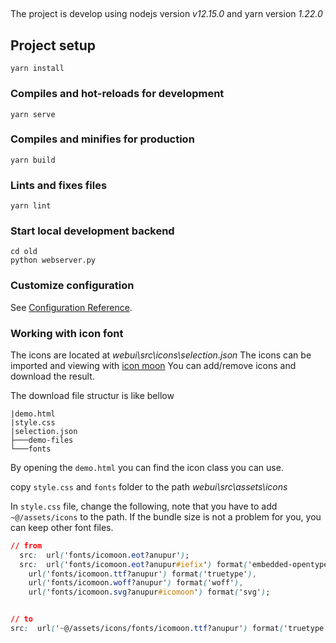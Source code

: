 ## 
The project is develop using nodejs version _v12.15.0_ and yarn version _1.22.0_

## Project setup
```
yarn install
```

### Compiles and hot-reloads for development
```
yarn serve
```

### Compiles and minifies for production
```
yarn build
```

### Lints and fixes files
```
yarn lint
```

### Start local development backend
```
cd old
python webserver.py
```

### Customize configuration
See [Configuration Reference](https://cli.vuejs.org/config/).


### Working with icon font
The icons are located at _webui\src\icons\selection.json_
The icons can be imported and viewing with [icon moon](https://icomoon.io/app/#/select)
You can add/remove icons and download the result.

The download file structur is like bellow
```
|demo.html
|style.css
|selection.json
├───demo-files
└───fonts
```

By opening the `demo.html` you can find the icon class you can use.

copy `style.css` and `fonts` folder to the path _webui\src\assets\icons_

In `style.css` file, change the following, note that you have to add `~@/assets/icons` to the path.
If the bundle size is not a problem for you, you can keep other font files. 
```css
// from
  src:  url('fonts/icomoon.eot?anupur');
  src:  url('fonts/icomoon.eot?anupur#iefix') format('embedded-opentype'),
    url('fonts/icomoon.ttf?anupur') format('truetype'),
    url('fonts/icomoon.woff?anupur') format('woff'),
    url('fonts/icomoon.svg?anupur#icomoon') format('svg');


// to 
src:  url('~@/assets/icons/fonts/icomoon.ttf?anupur') format('truetype');
```
